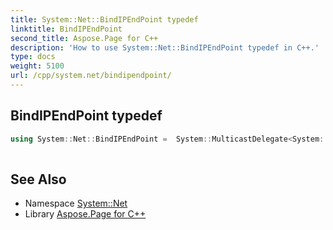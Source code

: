```yaml
---
title: System::Net::BindIPEndPoint typedef
linktitle: BindIPEndPoint
second_title: Aspose.Page for C++
description: 'How to use System::Net::BindIPEndPoint typedef in C++.'
type: docs
weight: 5100
url: /cpp/system.net/bindipendpoint/
---
```

## BindIPEndPoint typedef




```cpp
using System::Net::BindIPEndPoint =  System::MulticastDelegate<System::SharedPtr<IPEndPoint>(System::SharedPtr<ServicePoint>,
                                                                               System::SharedPtr<IPEndPoint>, int32_t)>
```

## See Also

* Namespace [System::Net](../)
* Library [Aspose.Page for C++](../../)
